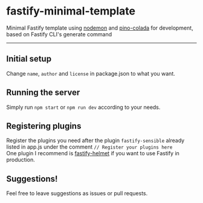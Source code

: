 # fastify-minimal-template

Minimal Fastify template using [nodemon](https://github.com/remy/nodemon) and [pino-colada](https://github.com/lrlna/pino-colada) for development, based on Fastify CLI's generate command

---

## Initial setup

Change `name`, `author` and `license` in package.json to what you want.

## Running the server

Simply run `npm start` or `npm run dev` according to your needs.

## Registering plugins

Register the plugins you need after the plugin `fastify-sensible` already listed in app.js under the comment `// Register your plugins here`  
One plugin I recommend is [fastify-helmet](https://github.com/fastify/fastify-helmet) if you want to use Fastify in production.

## Suggestions!

Feel free to leave suggestions as issues or pull requests.
